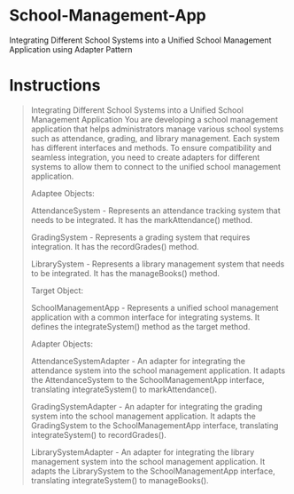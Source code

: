 # School-Management-App
Integrating Different School Systems into a Unified School Management Application using Adapter Pattern


# Instructions
>Integrating Different School Systems into a Unified School Management Application
>You are developing a school management application that helps administrators manage various school systems such as attendance, grading, and library management. Each system has different interfaces and methods. To ensure compatibility and seamless integration, you need to create adapters for different systems to allow them to connect to the unified school management application.
>
>Adaptee Objects:
>
>AttendanceSystem - Represents an attendance tracking system that needs to be integrated. It has the markAttendance() method.
>
>GradingSystem - Represents a grading system that requires integration. It has the recordGrades() method.
>
>LibrarySystem - Represents a library management system that needs to be integrated. It has the manageBooks() method.
>
>Target Object:
>
>SchoolManagementApp - Represents a unified school management application with a common interface for integrating systems. It defines the integrateSystem() method as the target method.
>
>Adapter Objects:
>
>AttendanceSystemAdapter - An adapter for integrating the attendance system into the school management application. It adapts the AttendanceSystem to the SchoolManagementApp interface, translating integrateSystem() to markAttendance().
>
>GradingSystemAdapter - An adapter for integrating the grading system into the school management application. It adapts the GradingSystem to the SchoolManagementApp interface, translating integrateSystem() to recordGrades().
>
>LibrarySystemAdapter - An adapter for integrating the library management system into the school management application. It adapts the LibrarySystem to the SchoolManagementApp interface, translating integrateSystem() to manageBooks().
